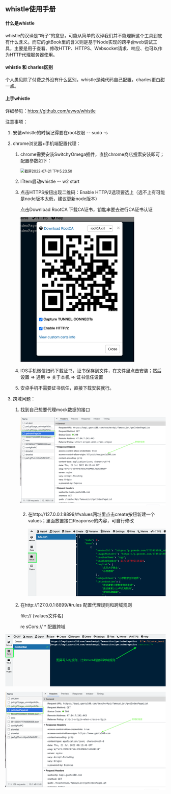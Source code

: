 ## whistle使用手册

#### 什么是whistle

whistle的汉译是“哨子”的意思，可能从简单的汉译我们并不能理解这个工具到底有什么含义。而它的gitBook里的含义则是基于Node实现的跨平台web调试工具，主要是用于查看、修改HTTP、HTTPS、Websocket请求、响应、也可以作为HTTP代理服务器使用。

#### whistle 和 charles区别

个人愚见除了付费之外没有什么区别，whistle是纯代码自己配置，charles更白甜一点。

#### 上手whistle

详细参见：https://github.com/avwo/whistle

注意事项：

1. 安装whistle的时候记得要在root权限 -- sudo -s

2. chrome浏览器+手机端配置代理：

   1. chrome需要安装SwitchyOmega插件，直接chrome商店搜索安装即可；配置参数如下：

      <img src="/Users/mac/Library/Application Support/typora-user-images/截屏2022-07-21 下午5.23.50.png" alt="截屏2022-07-21 下午5.23.50" style="zoom:80%;" />

   2.  ITtem启动whistle -- w2 start

   3. 点击HTTPS按钮出现二维码：Enable HTTP/2选项要选上（选不上有可能是node版本太低，建议更新node版本）

      点击Download RootCA 下载CA证书，钥匙串要去进行CA证书认证

      <img src="image/截屏2022-07-21 下午5.29.43.png" alt="截屏2022-07-21 下午5.29.43" style="zoom:80%;" />

   4. IOS手机微信扫码下载证书，证书保存到文件，在文件里点击安装；然后设置 => 通用 => 关于本机 => 证书信任设置

   5. 安卓手机不需要证书信任，直接下载安装就行。

3. 跨域问题：

   1. 找到自己想要代理mock数据的接口

      <img src="image/截屏2022-07-21 下午5.13.03.png" alt="截屏2022-07-21 下午5.13.03" style="zoom:80%;" />

      2. 在http://127.0.0.1:8899/#values网址里点击create按钮新建一个values；里面放置接口Reaponse的内容，可自行修改

         <img src="image/截屏2022-07-21 下午5.10.18.png" alt="截屏2022-07-21 下午5.10.18" style="zoom:80%;" />

   3. 在http://127.0.0.1:8899/#rules 配置代理规则和跨域规则

      file:// {values文件名}

      re sCors:// * 配置跨域

<img src="image/截屏2022-07-21 下午5.11.04.png" alt="截屏2022-07-21 下午5.11.04" style="zoom:80%;" />

​			<img src="image/截屏2022-07-21 下午5.13.03.png" alt="截屏2022-07-21 下午5.13.03" style="zoom:80%;" />